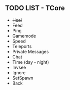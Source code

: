 ## TODO LIST - TCore

* <s>Heal</s>
* Feed
* Ping
* Gamemode
* Speed
* Teleports
* Private Messages
* Chat
* Time (day - night)
* Invsee
* Ignore
* SetSpawn
* Back